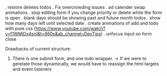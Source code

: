 . restore deletes todos
. Fix overcrowding issues
. ad calender swap animations
. stop editing form if you change priority or delete white the form is open
. blank days should be showing past and future month todos
. show how many days left until selected date
. create animations of add and todo with pure css (https://www.youtube.com/watch?v=f1WMjDx4snI&t=860s&ab_channel=DevTips)
. unfocus input on form close

Drawbacks of current structure:

1. There is one submit form, and one todo wrapper.
   -> If we were to geretate those dynamically, we would have to
   reassign the html targets and event listeners
